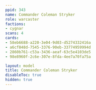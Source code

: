 ```yaml
---
ppid: 343
name: Commander Coleman Stryker
role: warcaster
factions:
- cygnar
scans: 4
cards:
- 58eb6688-a220-3e04-9d03-d5274332416a
- a6cf848d-7545-3376-90eb-33774959994d
- 2860b761-c53a-3436-aeaf-63c5e4103de5
- 98e8960f-2c6e-307e-8fda-4ee7a70fa75a

layout: model
title: Commander Coleman Stryker
disableToc: true
hidden: true
---
```


